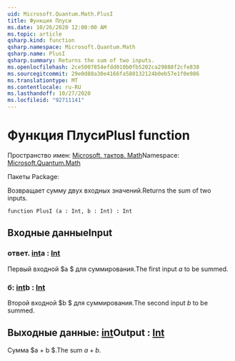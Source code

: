 ```yaml
---
uid: Microsoft.Quantum.Math.PlusI
title: Функция Плуси
ms.date: 10/26/2020 12:00:00 AM
ms.topic: article
qsharp.kind: function
qsharp.namespace: Microsoft.Quantum.Math
qsharp.name: PlusI
qsharp.summary: Returns the sum of two inputs.
ms.openlocfilehash: 2ce5007854efdd010b0fb5202ca29888f2cfe838
ms.sourcegitcommit: 29e0d88a30e4166fa580132124b0eb57e1f0e986
ms.translationtype: MT
ms.contentlocale: ru-RU
ms.lasthandoff: 10/27/2020
ms.locfileid: "92711141"
---
```

# <a name="plusi-function"></a><span data-ttu-id="e4d54-102">Функция Плуси</span><span class="sxs-lookup"><span data-stu-id="e4d54-102">PlusI function</span></span>

<span data-ttu-id="e4d54-103">Пространство имен: [Microsoft. тактов. Math](xref:Microsoft.Quantum.Math)</span><span class="sxs-lookup"><span data-stu-id="e4d54-103">Namespace: [Microsoft.Quantum.Math](xref:Microsoft.Quantum.Math)</span></span>

<span data-ttu-id="e4d54-104">Пакеты [](https://nuget.org/packages/)</span><span class="sxs-lookup"><span data-stu-id="e4d54-104">Package: [](https://nuget.org/packages/)</span></span>


<span data-ttu-id="e4d54-105">Возвращает сумму двух входных значений.</span><span class="sxs-lookup"><span data-stu-id="e4d54-105">Returns the sum of two inputs.</span></span>

```qsharp
function PlusI (a : Int, b : Int) : Int
```


## <a name="input"></a><span data-ttu-id="e4d54-106">Входные данные</span><span class="sxs-lookup"><span data-stu-id="e4d54-106">Input</span></span>

### <a name="a--int"></a><span data-ttu-id="e4d54-107">ответ. [int](xref:microsoft.quantum.lang-ref.int)</span><span class="sxs-lookup"><span data-stu-id="e4d54-107">a : [Int](xref:microsoft.quantum.lang-ref.int)</span></span>

<span data-ttu-id="e4d54-108">Первый входной $a $ для суммирования.</span><span class="sxs-lookup"><span data-stu-id="e4d54-108">The first input $a$ to be summed.</span></span>


### <a name="b--int"></a><span data-ttu-id="e4d54-109">б: [int](xref:microsoft.quantum.lang-ref.int)</span><span class="sxs-lookup"><span data-stu-id="e4d54-109">b : [Int](xref:microsoft.quantum.lang-ref.int)</span></span>

<span data-ttu-id="e4d54-110">Второй входной $b $ для суммирования.</span><span class="sxs-lookup"><span data-stu-id="e4d54-110">The second input $b$ to be summed.</span></span>



## <a name="output--int"></a><span data-ttu-id="e4d54-111">Выходные данные: [int](xref:microsoft.quantum.lang-ref.int)</span><span class="sxs-lookup"><span data-stu-id="e4d54-111">Output : [Int](xref:microsoft.quantum.lang-ref.int)</span></span>

<span data-ttu-id="e4d54-112">Сумма $a + b $.</span><span class="sxs-lookup"><span data-stu-id="e4d54-112">The sum $a + b$.</span></span>